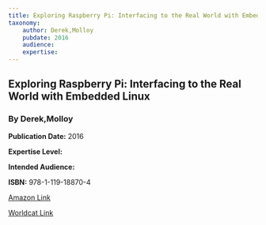 ```yaml
---
title: Exploring Raspberry Pi: Interfacing to the Real World with Embedded Linux
taxonomy:
	author: Derek,Molloy
	pubdate: 2016
	audience: 
	expertise: 
---
```

## Exploring Raspberry Pi: Interfacing to the Real World with Embedded Linux
### By Derek,Molloy


**Publication Date:** 2016

**Expertise Level:** 

**Intended Audience:** 

**ISBN:** 978-1-119-18870-4

[Amazon Link]()

[Worldcat Link]()